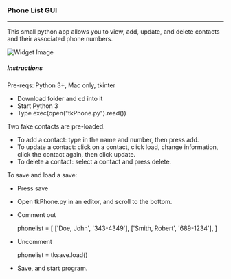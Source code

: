 ### Phone List GUI
***
This small python app allows you to view, add, update, and delete contacts and their associated phone numbers.


![Widget Image](/Screenshot.png?raw=true "Phone Contact List GUI")

##### Instructions
Pre-reqs: Python 3+, Mac only, tkinter

* Download folder and cd into it
* Start Python 3
* Type exec(open("tkPhone.py").read())

Two fake contacts are pre-loaded.
* To add a contact: type in the name and number, then press add.
* To update a contact: click on a contact, click load, change information, click the contact again, then click update.
* To delete a contact: select a contact and press delete.

To save and load a save:
* Press save
* Open tkPhone.py in an editor, and scroll to the bottom.
* Comment out

  phonelist = [
  ['Doe, John', '343-4349'],
  ['Smith, Robert', '689-1234'],
  ]

* Uncomment

  phonelist = tksave.load()

* Save, and start program.
